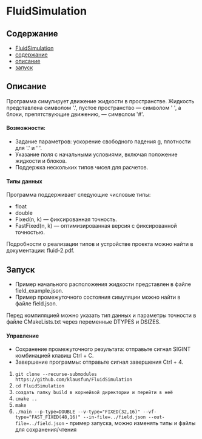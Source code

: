 # FluidSimulation

## Содержание
- [FluidSimulation](#FluidSimulation)
- [содержание](#содержание)
- [описание](#описание)
- [запуск](#запуск)

## Описание

Программа симулирует движение жидкости в пространстве. Жидкость представлена символом '.', пустое пространство — символом ' ', а блоки, препятствующие движению, — символом '#'.

#### Возможности:
- Задание параметров: ускорение свободного падения g, плотности для '.' и ' '.
- Указание поля с начальными условиями, включая положение жидкости и блоков.
- Поддержка нескольких типов чисел для расчетов.

#### Типы данных
Программа поддерживает следующие числовые типы:
- float
- double
- Fixed(n, k) — фиксированная точность.
- FastFixed(n, k) — оптимизированная версия с фиксированной точностью.

Подробности о реализации типов и устройстве проекта можно найти в документации: fluid-2.pdf.

## Запуск
- Пример начального расположения жидкости представлен в файле field_example.json.
- Пример промежуточного состояния симуляции можно найти в файле field.json.
  
Перед компиляцией можно указать тип данных и параметры точности в файле CMakeLists.txt через переменные DTYPES и DSIZES.

#### Управление
- Сохранение промежуточного результата: отправьте сигнал SIGINT комбинацией клавиш Ctrl + C.
- Завершение программы: отправьте сигнал завершения Ctrl + 4.


1. `git clone --recurse-submodules https://github.com/klausfun/FluidSimulation`
2. `cd FluidSimulation`
3. `создать папку build в корнейвой директории и перейти в неё`
4. `cmake ..`
5. `make`
6. `./main --p-type=DOUBLE --v-type="FIXED(32,16)" --vf-type="FAST_FIXED(48,16)" --in-file=../field.json --out-file=../field.json` - пример запуска, можно изменять типы и файлы для сохранения/чтения